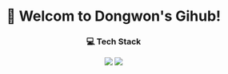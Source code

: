 <div align="center"><h1> 👋 Welcom to Dongwon's Gihub! </h1></center>


<div align="center"><h3>💻 Tech Stack</h3></div>

<img src="https://img.shields.io/badge/Python-3766AB?style=flat-square&logo=Python&logoColor=white"/>
<img src="https://img.shields.io/badge/Java-0067a3?style=flat-square&logo=#007396&logoColor=white"/>












<!--
**EastWon0103/EastWon0103** is a ✨ _special_ ✨ repository because its `README.md` (this file) appears on your GitHub profile.

Here are some ideas to get you started:

- 🔭 I’m currently working on ...
- 🌱 I’m currently learning ...
- 👯 I’m looking to collaborate on ...
- 🤔 I’m looking for help with ...
- 💬 Ask me about ...
- 📫 How to reach me: ...
- 😄 Pronouns: ...
- ⚡ Fun fact: ...
-->

